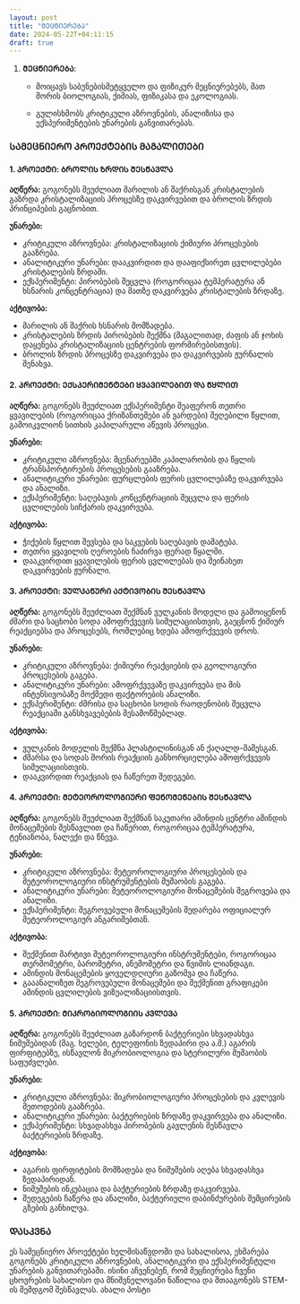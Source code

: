 ```yaml
---
layout: post
title: "ᲛᲔᲪᲜᲘᲔᲠᲔᲑᲐ"
date: 2024-05-22T+04:11:15
draft: true
---
```



1. **ᲛᲔᲪᲜᲘᲔᲠᲔᲑᲐ**:
    
    - მოიცავს საბუნებისმეტყველო და ფიზიკურ მეცნიერებებს, მათ შორის ბიოლოგიას, ქიმიას, ფიზიკასა და ეკოლოგიას.
    
    - გულისხმობს კრიტიკული აზროვნების, ანალიზისა და ექსპერიმენტების უნარების განვითარებას.


### ᲡᲐᲛᲔᲪᲜᲘᲔᲠᲝ ᲞᲠᲝᲔᲥᲢᲔᲑᲘᲡ ᲛᲐᲒᲐᲚᲘᲗᲔᲑᲘ 

#### 1. ᲞᲠᲝᲔᲥᲢᲘ: ᲑᲠᲝᲚᲘᲡ ᲖᲠᲓᲘᲡ ᲨᲔᲡᲬᲐᲕᲚᲐ

**აღწერა:**
გოგონებს შეუძლიათ მარილის ან შაქრისგან კრისტალების გაზრდა კრისტალიზაციის პროცესზე დაკვირვებით და ბროლის ზრდის პრინციპების გაცნობით.

**უნარები:**
- კრიტიკული აზროვნება: კრისტალიზაციის ქიმიური პროცესების გააზრება.
- ანალიტიკური უნარები: დააკვირდით და დააფიქსირეთ ცვლილებები კრისტალების ზრდაში.
- ექსპერიმენტი: პირობების შეცვლა (როგორიცაა ტემპერატურა ან ხსნარის კონცენტრაცია) და მათზე დაკვირვება კრისტალების ზრდაზე.

**აქტივობა:**
- მარილის ან შაქრის ხსნარის მომზადება.
- კრისტალების ზრდის პირობების შექმნა (მაგალითად, ძაფის ან ჯოხის დაყენება კრისტალიზაციის ცენტრების ფორმირებისთვის).
- ბროლის ზრდის პროცესზე დაკვირვება და დაკვირვების ჟურნალის შენახვა.

#### 2. ᲞᲠᲝᲔᲥᲢᲘ: ᲔᲥᲡᲞᲔᲠᲘᲛᲔᲜᲢᲔᲑᲘ ᲧᲕᲐᲕᲘᲚᲔᲑᲘᲗ ᲓᲐ ᲬᲧᲚᲘᲗ

**აღწერა:**
გოგონებს შეუძლიათ ექსპერიმენტი შეაფერონ თეთრი ყვავილების (როგორიცაა ქრიზანთემები ან ვარდები) შეღებილი წყლით, გამოიკვლიონ სითხის კაპილარული აწევის პროცესი.

**უნარები:**
- კრიტიკული აზროვნება: მცენარეებში კაპილარობის და წყლის ტრანსპორტირების პროცესების გააზრება.
- ანალიტიკური უნარები: ფურცლების ფერის ცვლილებაზე დაკვირვება და ანალიზი.
- ექსპერიმენტი: საღებავის კონცენტრაციის შეცვლა და ფერის ცვლილების სიჩქარის დაკვირვება.

**აქტივობა:**
- ჭიქების წყლით შევსება და საკვების საღებავის დამატება.
- თეთრი ყვავილის ღეროების ჩაძირვა ფერად წყალში.
- დააკვირდით ყვავილების ფერის ცვლილებას და შეინახეთ დაკვირვების ჟურნალი.

#### 3. ᲞᲠᲝᲔᲥᲢᲘ: ᲕᲣᲚᲙᲐᲜᲣᲠᲘ ᲐᲥᲢᲘᲕᲝᲑᲘᲡ ᲨᲔᲡᲬᲐᲕᲚᲐ

**აღწერა:**
გოგონებს შეუძლიათ შექმნან ვულკანის მოდელი და გამოიყენონ ძმარი და საცხობი სოდა ამოფრქვევის სიმულაციისთვის, გაეცნონ ქიმიურ რეაქციებსა და პროცესებს, რომლებიც ხდება ამოფრქვევის დროს.

**უნარები:**
- კრიტიკული აზროვნება: ქიმიური რეაქციების და გეოლოგიური პროცესების გაგება.
- ანალიტიკური უნარები: ამოფრქვევაზე დაკვირვება და მის ინტენსივობაზე მოქმედი ფაქტორების ანალიზი.
- ექსპერიმენტი: ძმრისა და საცხობი სოდის რაოდენობის შეცვლა რეაქციაში განსხვავებების შესამოწმებლად.

**აქტივობა:**
- ვულკანის მოდელის შექმნა პლასტილინისგან ან ქაღალდ-მაშესგან.
- ძმარსა და სოდას შორის რეაქციის განხორციელება ამოფრქვევის სიმულაციისთვის.
- დააკვირდით რეაქციას და ჩაწერეთ შედეგები.

#### 4. ᲞᲠᲝᲔᲥᲢᲘ: ᲛᲔᲢᲔᲝᲠᲝᲚᲝᲒᲘᲣᲠᲘ ᲤᲔᲜᲝᲛᲔᲜᲔᲑᲘᲡ ᲨᲔᲡᲬᲐᲕᲚᲐ

**აღწერა:**
გოგონებს შეუძლიათ შექმნან საკუთარი ამინდის ცენტრი ამინდის მონაცემების შესწავლით და ჩაწერით, როგორიცაა ტემპერატურა, ტენიანობა, ნალექი და წნევა.

**უნარები:**
- კრიტიკული აზროვნება: მეტეოროლოგიური პროცესების და მეტეოროლოგიური ინსტრუმენტების მუშაობის გაგება.
- ანალიტიკური უნარები: მეტეოროლოგიური მონაცემების შეგროვება და ანალიზი.
- ექსპერიმენტი: შეგროვებული მონაცემების შედარება ოფიციალურ მეტეოროლოგიურ ანგარიშებთან.

**აქტივობა:**
- შექმენით მარტივი მეტეოროლოგიური ინსტრუმენტები, როგორიცაა თერმომეტრი, ბარომეტრი, ანემომეტრი და წვიმის ლიანდაგი.
- ამინდის მონაცემების ყოველდღიური გაზომვა და ჩაწერა.
- გააანალიზეთ შეგროვებული მონაცემები და შექმენით გრაფიკები ამინდის ცვლილების ვიზუალიზაციისთვის.

#### 5. ᲞᲠᲝᲔᲥᲢᲘ: ᲛᲘᲙᲠᲝᲑᲘᲝᲚᲝᲒᲘᲘᲡ ᲙᲕᲚᲔᲕᲐ

**აღწერა:**
გოგონებს შეუძლიათ გაზარდონ ბაქტერიები სხვადასხვა ნიმუშებიდან (მაგ. ხელები, ტელეფონის ზედაპირი და ა.შ.) აგარის ფირფიტებზე, ისწავლონ მიკრობიოლოგია და სტერილური მუშაობის საფუძვლები.

**უნარები:**
- კრიტიკული აზროვნება: მიკრობიოლოგიური პროცესების და კვლევის მეთოდების გააზრება.
- ანალიტიკური უნარები: ბაქტერიების ზრდაზე დაკვირვება და ანალიზი.
- ექსპერიმენტი: სხვადასხვა პირობების გავლენის შესწავლა ბაქტერიების ზრდაზე.

**აქტივობა:**
- აგარის ფირფიტების მომზადება და ნიმუშების აღება სხვადასხვა ზედაპირიდან.
- ნიმუშების ინკუბაცია და ბაქტერიების ზრდაზე დაკვირვება.
- შედეგების ჩაწერა და ანალიზი, ბაქტერიული დაბინძურების შემცირების გზების განხილვა.

### ᲓᲐᲡᲙᲕᲜᲐ

ეს სამეცნიერო პროექტები ხელმისაწვდომი და სახალისოა, ეხმარება გოგონებს კრიტიკული აზროვნების, ანალიტიკური და ექსპერიმენტული უნარების განვითარებაში. ისინი აჩვენებენ, რომ მეცნიერება ჩვენი ცხოვრების სახალისო და მნიშვნელოვანი ნაწილია და შთააგონებს STEM-ის შემდგომ შესწავლას.
ახალი პოსტი
